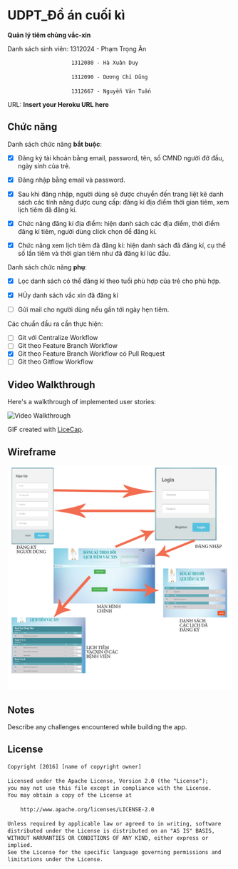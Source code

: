 # UDPT_Đồ án cuối kì

**Quản lý tiêm chủng vắc-xin** 

Danh sách sinh viên:    1312024 - Phạm Trọng Ân
                        
                        1312080 - Hà Xuân Duy
                        
                        1312090 - Dương Chí Dũng 
                        
                        1312667 - Nguyễn Văn Tuấn

URL: **Insert your Heroku URL here**

## Chức năng

Danh sách chức năng **bắt buộc**:

* [x] Đăng ký tài khoản bằng email, password, tên, số CMND người đỡ đầu, ngày sinh của trẻ.
* [x] Đăng nhập bằng email và password.
* [x] Sau khi đăng nhập, người dùng sẽ được chuyển đến trang liệt kê danh sách các tính năng được cung cấp: đăng kí địa điểm thời gian tiêm, xem lịch tiêm đã đăng kí.
* [x] Chức năng đăng kí địa điểm: hiện danh sách các địa điểm, thời điểm đăng kí tiêm, người dùng click chọn để đăng kí.
* [x] Chức năng xem lịch tiêm đã đăng kí: hiện danh sách đã đăng kí, cụ thể số lần tiêm và thời gian tiêm như đã đăng kí lúc đầu.


Danh sách chức năng **phụ**:
* [x] Lọc danh sách có thể đăng kí theo tuổi phù hợp của trẻ cho phù hợp.
* [x] HỦy danh sách vắc xin đã đăng kí
* [ ] Gửi mail cho người dùng nếu gần tới ngày hẹn tiêm.


Các chuẩn đầu ra cần thực hiện:
* [ ] Git với Centralize Workflow
* [ ] Git theo Feature Branch Workflow
* [x] Git theo Feature Branch Workflow có Pull Request
* [ ] Git theo Gitflow Workflow
## Video Walkthrough

Here's a walkthrough of implemented user stories:

![Video Walkthrough](https://github.com/haduyw32/UDPT_DoAn/blob/master/demo.gif)

GIF created with [LiceCap](http://www.cockos.com/licecap/).
## Wireframe
![alt tag](https://github.com/haduyw32/UDPT_DoAn/blob/master/wireframe.jpg)
## Notes

Describe any challenges encountered while building the app.

## License

    Copyright [2016] [name of copyright owner]

    Licensed under the Apache License, Version 2.0 (the "License");
    you may not use this file except in compliance with the License.
    You may obtain a copy of the License at

        http://www.apache.org/licenses/LICENSE-2.0

    Unless required by applicable law or agreed to in writing, software
    distributed under the License is distributed on an "AS IS" BASIS,
    WITHOUT WARRANTIES OR CONDITIONS OF ANY KIND, either express or implied.
    See the License for the specific language governing permissions and
    limitations under the License.
